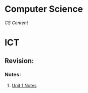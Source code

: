 # Computer Science

*CS Content*

# ICT
## Revision:
### Notes:
1. [Unit 1 Notes](pages/revision/unit1-notes.md)
